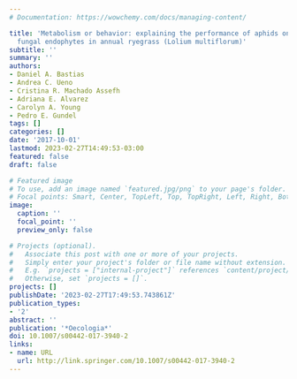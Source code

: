 ```yaml
---
# Documentation: https://wowchemy.com/docs/managing-content/

title: 'Metabolism or behavior: explaining the performance of aphids on alkaloid-producing
  fungal endophytes in annual ryegrass (Lolium multiflorum)'
subtitle: ''
summary: ''
authors:
- Daniel A. Bastias
- Andrea C. Ueno
- Cristina R. Machado Assefh
- Adriana E. Alvarez
- Carolyn A. Young
- Pedro E. Gundel
tags: []
categories: []
date: '2017-10-01'
lastmod: 2023-02-27T14:49:53-03:00
featured: false
draft: false

# Featured image
# To use, add an image named `featured.jpg/png` to your page's folder.
# Focal points: Smart, Center, TopLeft, Top, TopRight, Left, Right, BottomLeft, Bottom, BottomRight.
image:
  caption: ''
  focal_point: ''
  preview_only: false

# Projects (optional).
#   Associate this post with one or more of your projects.
#   Simply enter your project's folder or file name without extension.
#   E.g. `projects = ["internal-project"]` references `content/project/deep-learning/index.md`.
#   Otherwise, set `projects = []`.
projects: []
publishDate: '2023-02-27T17:49:53.743861Z'
publication_types:
- '2'
abstract: ''
publication: '*Oecologia*'
doi: 10.1007/s00442-017-3940-2
links:
- name: URL
  url: http://link.springer.com/10.1007/s00442-017-3940-2
---
```

